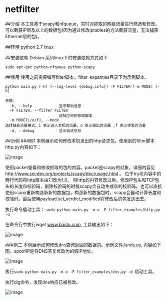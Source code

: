 # netfilter
##介绍
本工具基于scapy和nfqueue，实时对抓取的网络流量进行筛选和修改。可以截获IP层及以上的数据包(因为通过修改iptables的方法截获流量，无法捕获Ethernet层的包)。

##环境
python 2.7
linux

##安装依赖
Debian 系列linux下的安装依赖方式如下

`sudo apt-get python-nfqueue python-scapy`

##使用
使用之前需要编写filter脚本，filter_expamles目录下为示例脚本。
```
python main.py [-h] [--log-level {debug,info}] -F FILTER [-m MODE] [-d]

参数:
  -h, --help            显示帮助信息
  -F FILTER, --filter FILTER
                        选择应用的修改脚本
  -m MODE[i/o/f], --mode 
选择捕获流量模式，i 表示进入本机的流量，o 表示输出的流量 ,f 表示转发的流量
  -d, --debug           显示调试信息
```  
  
##示例
###例1
本例展示如何修改本机发出的http请求包。使用到的filter脚本http.py内容如下：

 ![image](https://cloud.githubusercontent.com/assets/9067927/13340838/79565350-dc6e-11e5-8d38-0a2aa8dc4de5.png)
 
使用packet查看和修改抓取的包的内容。packet是scapy的对象，详细内容见http://www.secdev.org/projects/scapy/doc/usage.html 。
位于try块内容中的两行代码将http版本由1.1改为1.0。
将http的内容修改过后，修改IP包头和TCP包头的长度和校验码，删除校验码的时候scapy会自动生成新的校验码。也可以直接使用scapy重新构造新新的数据包，构造新的数据包时，scapy会自动计算长度和校验码。最后使用payload.set_verdict_modified将修改后的包发送出去。

执行命令启动工具：
`sudo python main.py -m o -F filter_examples/http.py -d`

在命令行中执行wget www.baidu.com, 工具输出如下：

 ![image](https://cloud.githubusercontent.com/assets/9067927/13340841/805cfaa0-dc6e-11e5-84fc-be997921aa1b.png)

###例二
	本例展示如何修改dns查询返回的数据包。示例文件为nds.py, 内容如下图。spoofIP是将DNS答复修改为的假IP地址。
	
 ![image](https://cloud.githubusercontent.com/assets/9067927/13340845/88f518f0-dc6e-11e5-905d-3cd59a2a496f.png)

执行`sudo python main.py -m o -F filter_examples/dns.py -d `启动工具。

执行dig命令，发现dns响应已被修改。

 ![image](https://cloud.githubusercontent.com/assets/9067927/13340847/8ba608c0-dc6e-11e5-9679-6d5923e75bef.png)
